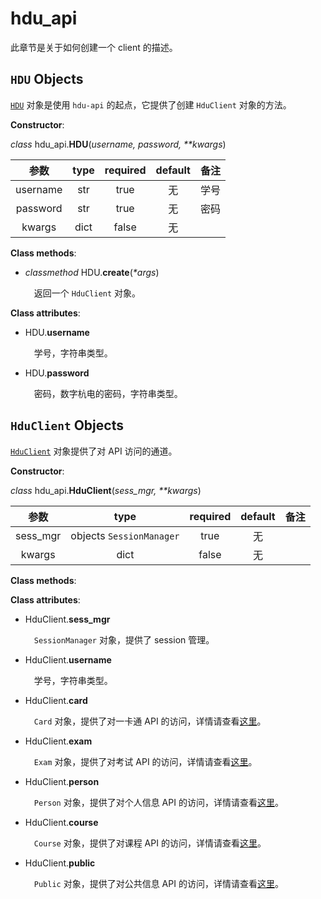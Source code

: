 # hdu\_api

此章节是关于如何创建一个 client 的描述。

## `HDU` Objects

[`HDU`](create.md#hdu-objects) 对象是使用 `hdu-api` 的起点，它提供了创建 `HduClient` 对象的方法。

**Constructor**:

_class_  hdu\_api.**HDU**\(*username, password, \*\*kwargs*)

| 参数 | type | required | default | 备注 |
| :---: | :---: | :---: | :---: | :---: |
| username | str | true | 无 | 学号 |
| password | str | true | 无 | 密码 |
| kwargs | dict | false | 无 |  |

**Class methods**:

- _classmethod_ HDU.**create**\(*\*args*)

    &ensp;&ensp;返回一个 `HduClient` 对象。

**Class attributes**:

- HDU.**username**

    &ensp;&ensp;学号，字符串类型。

- HDU.**password**

    &ensp;&ensp;密码，数字杭电的密码，字符串类型。

## `HduClient` Objects

[`HduClient`](create.md#hduclient-objects) 对象提供了对 API 访问的通道。

**Constructor**:

_class_ hdu_api.**HduClient**(*sess_mgr, \*\*kwargs*)

| 参数 | type | required | default | 备注 |
| :---: | :---: | :---: | :---: | :---: |
| sess_mgr | objects `SessionManager` | true | 无 | |
| kwargs | dict | false | 无 |  |

**Class methods**:


**Class attributes**:

- HduClient.**sess_mgr**

    &ensp;&ensp;`SessionManager` 对象，提供了 session 管理。

- HduClient.**username**

    &ensp;&ensp;学号，字符串类型。
    
- HduClient.**card**

    &ensp;&ensp;`Card` 对象，提供了对一卡通 API 的访问，详情请查看[这里](card.md)。

- HduClient.**exam**

    &ensp;&ensp;`Exam` 对象，提供了对考试 API 的访问，详情请查看[这里](exam.md)。

- HduClient.**person**

    &ensp;&ensp;`Person` 对象，提供了对个人信息 API 的访问，详情请查看[这里](person.md)。

- HduClient.**course**

    &ensp;&ensp;`Course` 对象，提供了对课程 API 的访问，详情请查看[这里](course.md)。

- HduClient.**public**

    &ensp;&ensp;`Public` 对象，提供了对公共信息 API 的访问，详情请查看[这里](public.md)。
